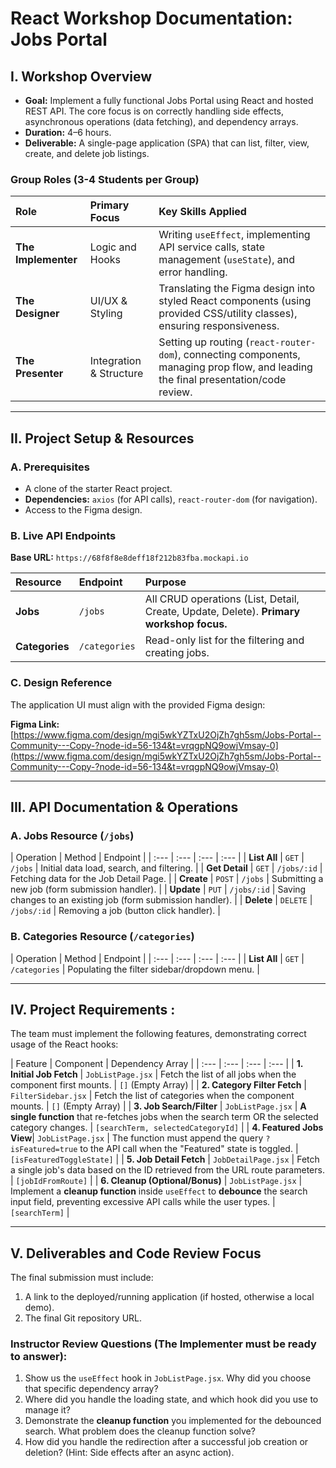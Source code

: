 # React Workshop Documentation: Jobs Portal

## I. Workshop Overview

*   **Goal:** Implement a fully functional Jobs Portal using React and hosted REST API. The core focus is on correctly handling side effects, asynchronous operations (data fetching), and dependency arrays.
*   **Duration:** 4–6 hours.
*   **Deliverable:** A single-page application (SPA) that can list, filter, view, create, and delete job listings.

### Group Roles (3-4 Students per Group)

| Role | Primary Focus | Key Skills Applied |
| :--- | :--- | :--- |
| **The Implementer** | Logic and Hooks | Writing `useEffect`, implementing API service calls, state management (`useState`), and error handling. |
| **The Designer** | UI/UX & Styling | Translating the Figma design into styled React components (using provided CSS/utility classes), ensuring responsiveness. |
| **The Presenter** | Integration & Structure | Setting up routing (`react-router-dom`), connecting components, managing prop flow, and leading the final presentation/code review. |

---

## II. Project Setup & Resources

### A. Prerequisites

*   A clone of the starter React project.
*   **Dependencies:** `axios` (for API calls), `react-router-dom` (for navigation).
*   Access to the Figma design.

### B. Live API Endpoints

**Base URL:** `https://68f8f8e8deff18f212b83fba.mockapi.io`

| Resource | Endpoint | Purpose |
| :--- | :--- | :--- |
| **Jobs** | `/jobs` | All CRUD operations (List, Detail, Create, Update, Delete). **Primary workshop focus.** |
| **Categories** | `/categories` | Read-only list for the filtering and creating jobs. |

### C. Design Reference

The application UI must align with the provided Figma design:

**Figma Link:** [https://www.figma.com/design/mgi5wkYZTxU2OjZh7gh5sm/Jobs-Portal--Community---Copy-?node-id=56-134&t=vrqgpNQ9owjVmsay-0](https://www.figma.com/design/mgi5wkYZTxU2OjZh7gh5sm/Jobs-Portal--Community---Copy-?node-id=56-134&t=vrqgpNQ9owjVmsay-0)

---

## III. API Documentation & Operations

### A. Jobs Resource (`/jobs`)

| Operation | Method | Endpoint |
| :--- | :--- | :--- | :--- |
| **List All** | `GET` | `/jobs` | Initial data load, search, and filtering. |
| **Get Detail** | `GET` | `/jobs/:id` | Fetching data for the Job Detail Page. |
| **Create** | `POST` | `/jobs` | Submitting a new job (form submission handler). |
| **Update** | `PUT` | `/jobs/:id` | Saving changes to an existing job (form submission handler). |
| **Delete** | `DELETE` | `/jobs/:id` | Removing a job (button click handler). |

### B. Categories Resource (`/categories`)

| Operation | Method | Endpoint  |
| :--- | :--- | :--- | :--- |
| **List All** | `GET` | `/categories` | Populating the filter sidebar/dropdown menu. |

---

## IV. Project Requirements :

The team must implement the following features, demonstrating correct usage of the React hooks:

| Feature | Component | Dependency Array |
| :--- | :--- | :--- | :--- |
| **1. Initial Job Fetch** | `JobListPage.jsx` | Fetch the list of all jobs when the component first mounts. | `[]` (Empty Array) |
| **2. Category Filter Fetch** | `FilterSidebar.jsx` | Fetch the list of categories when the component mounts. | `[]` (Empty Array) |
| **3. Job Search/Filter** | `JobListPage.jsx` | **A single function** that re-fetches jobs when the search term OR the selected category changes. | `[searchTerm, selectedCategoryId]` |
| **4. Featured Jobs View**| `JobListPage.jsx` | The function must append the query `?isFeatured=true` to the API call when the "Featured" state is toggled. | `[isFeaturedToggleState]` |
| **5. Job Detail Fetch** | `JobDetailPage.jsx` | Fetch a single job's data based on the ID retrieved from the URL route parameters. | `[jobIdFromRoute]` |
| **6. Cleanup (Optional/Bonus)** | `JobListPage.jsx` | Implement a **cleanup function** inside `useEffect` to **debounce** the search input field, preventing excessive API calls while the user types. | `[searchTerm]` |

---

## V. Deliverables and Code Review Focus

The final submission must include:

1.  A link to the deployed/running application (if hosted, otherwise a local demo).
2.  The final Git repository URL.

### Instructor Review Questions (The Implementer must be ready to answer):

1.  Show us the `useEffect` hook in `JobListPage.jsx`. Why did you choose that specific dependency array?
2.  Where did you handle the loading state, and which hook did you use to manage it?
3.  Demonstrate the **cleanup function** you implemented for the debounced search. What problem does the cleanup function solve?
4.  How did you handle the redirection after a successful job creation or deletion? (Hint: Side effects after an async action).
